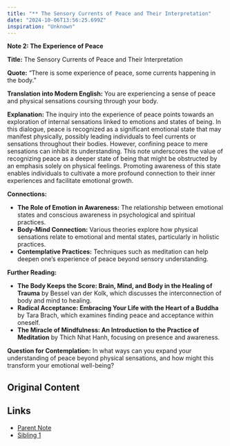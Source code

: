 ```yaml
---
title: "** The Sensory Currents of Peace and Their Interpretation"
date: "2024-10-06T13:56:25.699Z"
inspiration: "Unknown"
---
```


**Note 2: The Experience of Peace**

**Title:** The Sensory Currents of Peace and Their Interpretation

**Quote:** “There is some experience of peace, some currents happening in the body.”

**Translation into Modern English:** You are experiencing a sense of peace and physical sensations coursing through your body.

**Explanation:** The inquiry into the experience of peace points towards an exploration of internal sensations linked to emotions and states of being. In this dialogue, peace is recognized as a significant emotional state that may manifest physically, possibly leading individuals to feel currents or sensations throughout their bodies. However, confining peace to mere sensations can inhibit its understanding. This note underscores the value of recognizing peace as a deeper state of being that might be obstructed by an emphasis solely on physical feelings. Promoting awareness of this state enables individuals to cultivate a more profound connection to their inner experiences and facilitate emotional growth.

**Connections:**
- **The Role of Emotion in Awareness:** The relationship between emotional states and conscious awareness in psychological and spiritual practices.
- **Body-Mind Connection:** Various theories explore how physical sensations relate to emotional and mental states, particularly in holistic practices.
- **Contemplative Practices:** Techniques such as meditation can help deepen one’s experience of peace beyond sensory understanding.

**Further Reading:**
- **The Body Keeps the Score: Brain, Mind, and Body in the Healing of Trauma** by Bessel van der Kolk, which discusses the interconnection of body and mind to healing.
- **Radical Acceptance: Embracing Your Life with the Heart of a Buddha** by Tara Brach, which examines finding peace and acceptance within oneself.
- **The Miracle of Mindfulness: An Introduction to the Practice of Meditation** by Thich Nhat Hanh, focusing on presence and awareness.

**Question for Contemplation:** In what ways can you expand your understanding of peace beyond physical sensations, and how might this transform your emotional well-being?

## Original Content



## Links

- [Parent Note](/parent-note.md)
- [Sibling 1](/zettel1.md)
